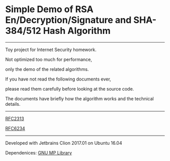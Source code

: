 # Simple Demo of RSA En/Decryption/Signature and SHA-384/512 Hash Algorithm

------

Toy project for Internet Security homework.

Not optimized too much for performance, 

only the demo of the related algorithms.

If you have not read the following documents ever, 

please read them carefully before looking at the source code.

The documents have briefly how the algorithm works and the technical details.

------

[RFC2313](https://tools.ietf.org/html/rfc2313)

[RFC6234](https://tools.ietf.org/html/rfc6234)

------

Developed with Jetbrains Clion 2017.01 on Ubuntu 16.04

Dependenices: [GNU MP Library](https://gmplib.org/)
